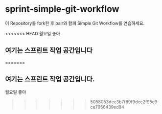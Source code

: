 # sprint-simple-git-workflow

이 Repository를 fork한 후 pair와 함께 Simple Git Workflow를 연습하세요.

<<<<<<< HEAD
월요일 좋아

## 여기는 스프린트 작업 공간입니다
=======
## 여기는 스프린트 작업 공간입니다.

월요일 좋아
>>>>>>> 5058053dee3b7f89f9dec2f95e9ce7956439ed84

